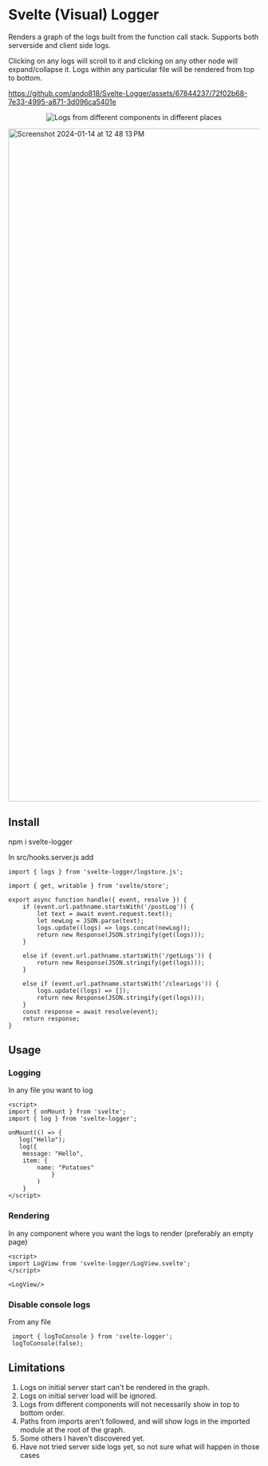# Svelte (Visual) Logger

Renders a graph of the logs built from the function call stack. Supports both serverside and client side logs.

Clicking on any logs will scroll to it and clicking on any other node will expand/collapse it.
Logs within any particular file will be rendered from top to bottom. 

https://github.com/ando818/Svelte-Logger/assets/67844237/72f02b68-7e33-4995-a871-3d096ca5401e

<p align="center">
  <img src="https://i.imgur.com/YM5iCHc.png" alt="Logs from different components in different places">
</p>

<img width="1347" alt="Screenshot 2024-01-14 at 12 48 13 PM" src="https://github.com/ando818/Svelte-Logger/assets/67844237/f4ff0bf3-dae6-4900-9502-111675ebcd49">


## Install
npm i svelte-logger

In src/hooks.server.js add
```
import { logs } from 'svelte-logger/logstore.js';

import { get, writable } from 'svelte/store';

export async function handle({ event, resolve }) {
	if (event.url.pathname.startsWith('/postLog')) {
		let text = await event.request.text();
		let newLog = JSON.parse(text);
		logs.update((logs) => logs.concat(newLog));
		return new Response(JSON.stringify(get(logs)));
	}

	else if (event.url.pathname.startsWith('/getLogs')) {
		return new Response(JSON.stringify(get(logs)));
	}

	else if (event.url.pathname.startsWith('/clearLogs')) {
		logs.update((logs) => []);
		return new Response(JSON.stringify(get(logs)));
	}
	const response = await resolve(event);
	return response;
}
```
## Usage

### Logging 
In any file you want to log
```
<script>
import { onMount } from 'svelte';
import { log } from 'svelte-logger';

onMount(() => {
   log("Hello");
   log({
   	message: "Hello",
	item: {
		name: "Potatoes"
            }
        )
    }
</script>
```
### Rendering 
In any component where you want the logs to render (preferably an empty page)
```
<script>
import LogView from 'svelte-logger/LogView.svelte';	
</script>

<LogView/>
```

### Disable console logs 
From any file
```
 import { logToConsole } from 'svelte-logger';
 logToConsole(false);
```

## Limitations
1. Logs on initial server start can't be rendered in the graph.
2. Logs on initial server load will be ignored.
3. Logs from different components will not necessarily show in top to bottom order.
4. Paths from imports aren't followed, and will show logs in the imported module at the root of the graph.
5. Some others I haven't discovered yet.
6. Have not tried server side logs yet, so not sure what will happen in those cases
